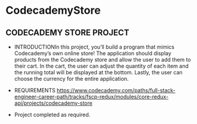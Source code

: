 # CodecademyStore
## CODECADEMY STORE PROJECT

* INTRODUCTIONIn this project, you’ll build a program that mimics Codecademy’s own online store! The application should display products from the Codecademy store and allow the user to add them to their cart. In the cart, the user can adjust the quantity of each item and the running total will be displayed at the bottom. Lastly, the user can choose the currency for the entire application.

* REQUIREMENTS
https://www.codecademy.com/paths/full-stack-engineer-career-path/tracks/fscp-redux/modules/core-redux-api/projects/codecademy-store

* Project completed as required.
